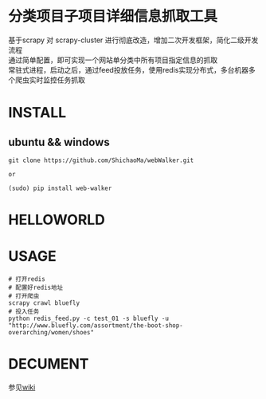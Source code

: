 # 分类项目子项目详细信息抓取工具
基于scrapy 对 scrapy-cluster 进行彻底改造，增加二次开发框架，简化二级开发流程<br>
通过简单配置，即可实现一个网站单分类中所有项目指定信息的抓取<br>
常驻式进程，启动之后，通过feed投放任务，使用redis实现分布式，多台机器多个爬虫实时监控任务抓取
# INSTALL
## ubuntu && windows
```
git clone https://github.com/ShichaoMa/webWalker.git

or

(sudo) pip install web-walker
```

# HELLOWORLD


# USAGE
```
# 打开redis
# 配置好redis地址
# 打开爬虫
scrapy crawl bluefly
# 投入任务
python redis_feed.py -c test_01 -s bluefly -u "http://www.bluefly.com/assortment/the-boot-shop-overarching/women/shoes"
```

# DECUMENT
参见[wiki](https://github.com/ShichaoMa/webWalker/wiki)

